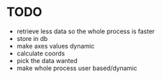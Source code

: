 # TODO

- retrieve less data so the whole process is faster
- store in db
- make axes values dynamic
- calculate coords
- pick the data wanted
- make whole process user based/dynamic
